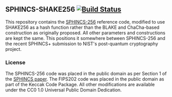 ## SPHINCS-SHAKE256 [![Build Status](https://travis-ci.org/sphincs/sphincs-shake256.svg?branch=master)](https://travis-ci.org/sphincs/sphincs-shake256)

This repository contains the [SPHINCS-256](https://sphincs.cr.yp.to) reference code, modified to use SHAKE256 as a hash function rather than the BLAKE and ChaCha-based construction as originally proposed. All other parameters and constructions are kept the same. This positions it somewhere between SPHINCS-256 and the recent SPHINCS+ submission to NIST's post-quantum cryptography project.

### License

The SPHINCS-256 code was placed in the public domain as per Section 1 of the [SPHINCS paper](https://eprint.iacr.org/2014/795.pdf). The FIPS202 code was placed in the public domain as part of the Keccak Code Package. All other modifications are available under the CC0 1.0 Universal Public Domain Dedication.
